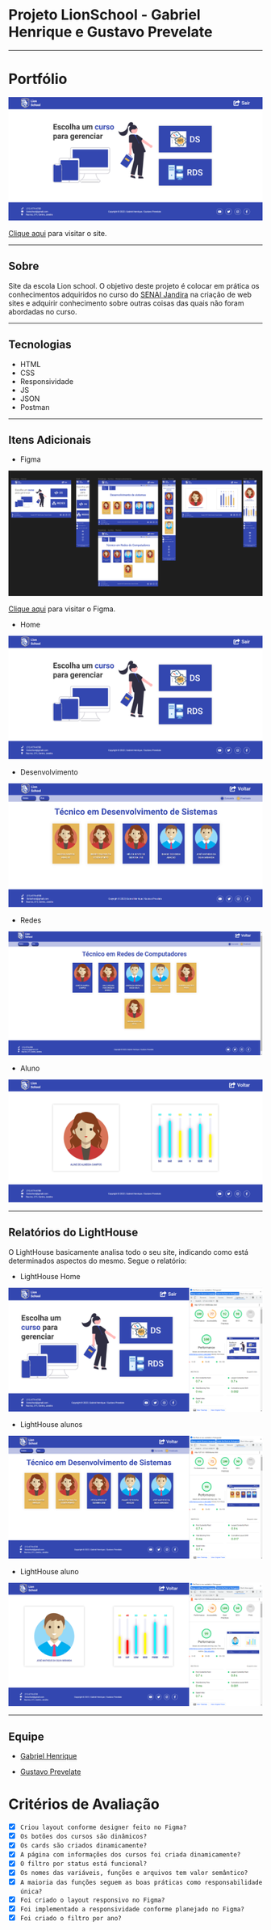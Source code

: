# Projeto LionSchool - Gabriel Henrique e Gustavo Prevelate 

---

# Portfólio

![Screenshot](./img/home.png)

[Clique aqui](https://gustavoprevelate.github.io/Frontend-LionSchool-Gabriel-Gustavo/) para visitar o site.

---

## Sobre
Site da escola Lion school. O objetivo deste projeto é colocar em prática os conhecimentos adquiridos no curso do [SENAI Jandira](https://jandira.sp.senai.br/) na criação de web sites e adquirir conhecimento sobre outras coisas das quais não foram abordadas no curso.

---
## Tecnologias
- HTML
- CSS
- Responsividade
- JS
- JSON
- Postman

---
## Itens Adicionais

- Figma

![Screenshot](./img/figma.png)

[Clique aqui](https://www.figma.com/file/r4BhHJzzHDcv9LK333T2d5/LionSchool?node-id=0-1&t=fd15MEUdozzYvWnK-0) para visitar o Figma.

- Home

![Screenshot](./img/home.png)

- Desenvolvimento

![Screenshot](./img/desenvolvimento.png)

- Redes

![Screenshot](./img/redes.png)

- Aluno

![Screenshot](./img/aluno.png)

---
## Relatórios do LightHouse
O LightHouse basicamente analisa todo o seu site, indicando como está determinados aspectos do mesmo. Segue o relatório:

- LightHouse Home

![Report](./img/home-light-house.png)

- LightHouse alunos

![Report](./img/alunos-light-house.png)

- LightHouse aluno

![Report](./img/aluno-light-house.png)

---
## Equipe

- [Gabriel Henrique](https://github.com/Gabriel0612205)

- [Gustavo Prevelate](https://github.com/GustavoPrevelate)

# Critérios de Avaliação
- [x] `Criou layout conforme designer feito no Figma?`
- [x] `Os botões dos cursos são dinâmicos?`
- [x] `Os cards são criados dinamicamente?`
- [x] `A página com informações dos cursos foi criada dinamicamente?`
- [x] `O filtro por status está funcional?`
- [x] `Os nomes das variáveis, funções e arquivos tem valor semântico?`
- [x] `A maioria das funções seguem as boas práticas como responsabilidade única?`
- [x] `Foi criado o layout responsivo no Figma?`
- [x] `Foi implementado a responsividade conforme planejado no Figma?`
- [x] `Foi criado o filtro por ano?`
